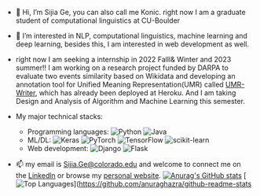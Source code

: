 - 👋 Hi, I’m Sijia Ge, you can also call me Konic. right now I am a graduate student of computational linguistics at CU-Boulder
- 👀 I’m interested in NLP, computational linguistics, machine learning and deep learning, besides this, I am interested in web development as well.
-  right now I am seeking a internship  in 2022 Falll& Winter and 2023 summer!! I am working on a research project funded by DARPA to evaluate two events similarity based on Wikidata and developing an annotation tool for Unified Meaning Representation(UMR) called [UMR-Writer](http://umr-tool.cs.brandeis.edu/), which has already been deployed at Heroku. And I am taking Design and Analysis of Algorithm and Machine Learning this semester.

- My major technical stacks:  
  - Programming languages: ![Python](https://img.shields.io/badge/Python-14354C?style=for-the-badge&logo=python&logoColor=white) ![Java](https://img.shields.io/badge/Java-ED8B00?style=for-the-badge&logo=java&logoColor=white)
  - ML/DL: ![Keras](https://img.shields.io/badge/Keras-%23D00000.svg?style=for-the-badge&logo=Keras&logoColor=white) ![PyTorch](https://img.shields.io/badge/PyTorch-%23EE4C2C.svg?style=for-the-badge&logo=PyTorch&logoColor=white)  ![TensorFlow](https://img.shields.io/badge/TensorFlow-%23FF6F00.svg?style=for-the-badge&logo=TensorFlow&logoColor=white) ![scikit-learn](https://img.shields.io/badge/scikit--learn-%23F7931E.svg?style=for-the-badge&logo=scikit-learn&logoColor=white) 
  - Web development: ![Django](https://img.shields.io/badge/django-%23092E20.svg?style=for-the-badge&logo=django&logoColor=white) ![Flask](https://img.shields.io/badge/flask-%23000.svg?style=for-the-badge&logo=flask&logoColor=white)
- 📫 my email is Sijia.Ge@colorado.edu and welcome to connect me on the [Linkedln](https://www.linkedin.com/in/sijia-ge-b44392210/) or browse my [personal website](http://Konic-NLP.github.io).
[![Anurag's GitHub stats](https://github-readme-stats.vercel.app/api?username=konic-nlp)](https://github.com/anuraghazra/github-readme-stats)
[![Top Languages](https://github-readme-stats.vercel.app/api/top-langs/?username=konic-nlp&layout=compact)](https://github.com/anuraghazra/github-readme-stats
<!---
Konic-NLP/Konic-NLP is a ✨ special ✨ repository because its `README.md` (this file) appears on your GitHub profile.
You can click the Preview link to take a look at your changes.
--->
